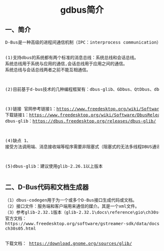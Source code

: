 <h1  align="center">gdbus简介</h1>

<h2>一、简介</h2>
<pre>
D-Bus是一种高级的进程间通信机制（IPC：interprocess communication）

(1)支持dbus的系统都有两个标准的消息总线：系统总线和会话总线。
   系统总线用于系统与应用的通信,会话总线用于应用之间的通信。
   系统总线与会话总线两者之前不能互相通信。

(2)目前基于d-bus技术的几种编程框架有：dbus-glib、GDbus、QtDbus、dbus-python。

(3)链接
官网参考链接1：https://www.freedesktop.org/wiki/Software/dbus/
下载链接1：https://www.freedesktop.org/wiki/Software/DbusReleaseArchive/
dbus-glib：https://dbus.freedesktop.org/releases/dbus-glib/

(4)缺点
   1、 接受方法调用端、消息接收端等程序需要非阻塞式（阻塞式的无法多线程DBUS通讯）

(5)dbus-glib：建议使用glib-2.26.1以上版本
</pre>

<h2>二、D-Bus代码和文档生成器</h2>
<pre>
（1）dbus-codegen用于为一个或多个D-Bus接口生成代码或文档。
（2）接口文件：服务端和客户端用来通信的媒介。其是一个xml文件。
（3）参考glib-2.32.1版本（glib-2.32.1\docs\reference\gio\ch30s05.html）
官方文档：
https://www.freedesktop.org/software/gstreamer-sdk/data/docs/latest/gio/
ch30s05.html

下载文档：
https://download.gnome.org/sources/glib/
</pre>